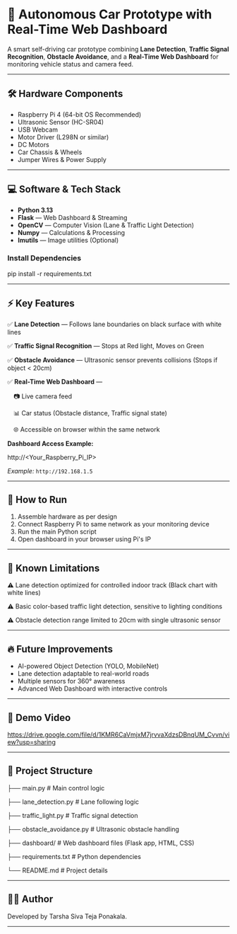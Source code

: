# 🚗 Autonomous Car Prototype with Real-Time Web Dashboard

A smart self-driving car prototype combining **Lane Detection**, **Traffic Signal Recognition**, **Obstacle Avoidance**, and a **Real-Time Web Dashboard** for monitoring vehicle status and camera feed.

---

## 🛠️ Hardware Components

- Raspberry Pi 4 (64-bit OS Recommended)
- Ultrasonic Sensor (HC-SR04)
- USB Webcam
- Motor Driver (L298N or similar)
- DC Motors
- Car Chassis & Wheels
- Jumper Wires & Power Supply

---

## 💻 Software & Tech Stack

- **Python 3.13**
- **Flask** — Web Dashboard & Streaming
- **OpenCV** — Computer Vision (Lane & Traffic Light Detection)
- **Numpy** — Calculations & Processing
- **Imutils** — Image utilities (Optional)

### Install Dependencies


pip install -r requirements.txt


---

## ⚡ Key Features

✅ **Lane Detection** — Follows lane boundaries on black surface with white lines

✅ **Traffic Signal Recognition** — Stops at Red light, Moves on Green

✅ **Obstacle Avoidance** — Ultrasonic sensor prevents collisions (Stops if object < 20cm)

✅ **Real-Time Web Dashboard** —

 📷 Live camera feed
 
 📊 Car status (Obstacle distance, Traffic signal state)
 
 🌐 Accessible on browser within the same network
 

**Dashboard Access Example:**

http://<Your_Raspberry_Pi_IP>


*Example:* `http://192.168.1.5`

---

## 🚀 How to Run

1. Assemble hardware as per design
2. Connect Raspberry Pi to same network as your monitoring device
3. Run the main Python script
4. Open dashboard in your browser using Pi's IP

---

## 🎯 Known Limitations

⚠️ Lane detection optimized for controlled indoor track (Black chart with white lines)

⚠️ Basic color-based traffic light detection, sensitive to lighting conditions

⚠️ Obstacle detection range limited to 20cm with single ultrasonic sensor


---

## 🔥 Future Improvements

* AI-powered Object Detection (YOLO, MobileNet)
* Lane detection adaptable to real-world roads
* Multiple sensors for 360° awareness
* Advanced Web Dashboard with interactive controls

---

## 🎥 Demo Video

https://drive.google.com/file/d/1KMR6CaVmjxM7jrvvaXdzsDBnqUM_Cvvn/view?usp=sharing

---

## 📁 Project Structure

├── main.py               # Main control logic

├── lane_detection.py     # Lane following logic

├── traffic_light.py      # Traffic signal detection

├── obstacle_avoidance.py # Ultrasonic obstacle handling

├── dashboard/            # Web dashboard files (Flask app, HTML, CSS)

├── requirements.txt      # Python dependencies

└── README.md             # Project details


---

## 👨‍💻 Author

Developed by Tarsha Siva Teja Ponakala.

---


